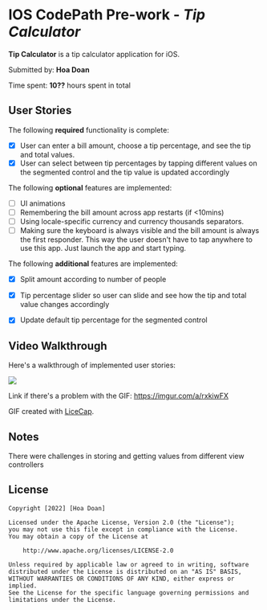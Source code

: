 # IOS CodePath Pre-work - *Tip Calculator*

**Tip Calculator** is a tip calculator application for iOS.

Submitted by: **Hoa Doan**

Time spent: **10??** hours spent in total

## User Stories

The following **required** functionality is complete:

* [x] User can enter a bill amount, choose a tip percentage, and see the tip and total values.
* [x] User can select between tip percentages by tapping different values on the segmented control and the tip value is updated accordingly

The following **optional** features are implemented:

* [ ] UI animations
* [ ] Remembering the bill amount across app restarts (if <10mins)
* [ ] Using locale-specific currency and currency thousands separators.
* [ ] Making sure the keyboard is always visible and the bill amount is always the first responder. This way the user doesn't have to tap anywhere to use this app. Just launch the app and start typing.

The following **additional** features are implemented:

- [x] Split amount according to number of people
- [x] Tip percentage slider so user can slide and see how the tip and total value changes accordingly
- [x] Update default tip percentage for the segmented control


## Video Walkthrough

Here's a walkthrough of implemented user stories:

![](https://imgur.com/a/rxkiwFX)

Link if there's a problem with the GIF: https://imgur.com/a/rxkiwFX

GIF created with [LiceCap](http://www.cockos.com/licecap/).

## Notes

There were challenges in storing and getting values from different view controllers

## License

    Copyright [2022] [Hoa Doan]

    Licensed under the Apache License, Version 2.0 (the "License");
    you may not use this file except in compliance with the License.
    You may obtain a copy of the License at

        http://www.apache.org/licenses/LICENSE-2.0

    Unless required by applicable law or agreed to in writing, software
    distributed under the License is distributed on an "AS IS" BASIS,
    WITHOUT WARRANTIES OR CONDITIONS OF ANY KIND, either express or implied.
    See the License for the specific language governing permissions and
    limitations under the License.
